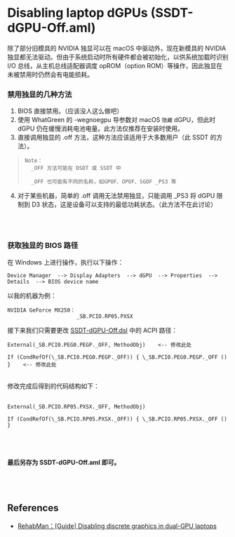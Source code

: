 # Disabling laptop dGPUs (SSDT-dGPU-Off.aml)
除了部分旧模具的 NVIDIA 独显可以在 macOS 中驱动外，现在新模具的 NVIDIA 独显都无法驱动。但由于系统启动时所有硬件都会被初始化，以供系统加载时识别 I/O 总线，从主机总线适配器调度 opROM（option ROM）等操作，因此独显在未被禁用时仍然会有电能损耗。
<br>
### 禁用独显的几种方法
1. BIOS 直接禁用。（应该没人这么做吧）<br>
2. 使用 WhatGreen 的 -wegnoegpu 导参数对 macOS `隐藏` dGPU，但此时 dGPU 仍在缓慢消耗电池电量。此方法仅推荐在安装时使用。<br>
3. 直接调用独显的 .off 方法，这种方法应该适用于大多数用户（此 SSDT 的方法）。

> ```
> Note：
> 	_OFF 方法可能在 DSDT 或 SSDT 中
> 	
> 	_OFF 也可能有不同的名称，如GPOF、OPOF、SGOF _PS3 等
> ```

4. 对于某些机器，简单的 .off 调用无法禁用独显，只能调用 _PS3 将 dGPU 限制到 D3 状态，这是设备可以支持的最低功耗状态。（此方法不在此讨论）<br>

<br>
<br>

### 获取独显的 BIOS 路径
在 Windows 上进行操作，执行以下操作：

```
Device Manager  --> Display Adapters  --> dGPU  --> Properties  --> Details  --> BIOS device name
```

以我的机器为例：<br>

```
NVIDIA GeForce MX250： 
                      _SB.PCIO.RP05.PXSX
```


接下来我们只需要更改 [SSDT-dGPU-Off.dsl](https://github.com/ZuoMu-T/Hackintosh_HP-ZHAN-66-Pro-G2/blob/master/ACPI_Build/02-Disabling%20dGPUs/SSDT-dGPU-Off.dsl) 中的 ACPI 路径：<br>

```ASL
External(_SB.PCI0.PEG0.PEGP._OFF, MethodObj)	<-- 修改此处

If (CondRefOf(\_SB.PCI0.PEG0.PEGP._OFF)) { \_SB.PCI0.PEG0.PEGP._OFF () }	<-- 修改此处
```

<br>
修改完成后得到的代码结构如下：<br>
<br>

```ASL
External(_SB.PCIO.RP05.PXSX._OFF, MethodObj)

If (CondRefOf(\_SB.PCIO.RP05.PXSX._OFF)) { \_SB.PCIO.RP05.PXSX._OFF () }
```

<br>
<br>

#### 最后另存为 SSDT-dGPU-Off.aml 即可。

<br>
<br>

## References
* [RehabMan：[Guide] Disabling discrete graphics in dual-GPU laptops](https://www.tonymacx86.com/threads/guide-disabling-discrete-graphics-in-dual-gpu-laptops.163772/)
